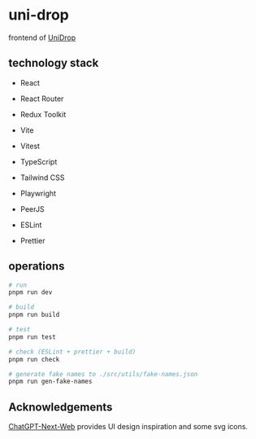 # uni-drop

frontend of [UniDrop](https://www.unidrop.top)

## technology stack

- React
- React Router
- Redux Toolkit

- Vite
- Vitest

- TypeScript
- Tailwind CSS
- Playwright

- PeerJS

- ESLint
- Prettier

## operations

```sh
# run
pnpm run dev

# build
pnpm run build

# test
pnpm run test

# check (ESLint + prettier + build)
pnpm run check

# generate fake names to ./src/utils/fake-names.json
pnpm run gen-fake-names
```

## Acknowledgements

[ChatGPT-Next-Web](https://github.com/Yidadaa/ChatGPT-Next-Web) provides UI design inspiration and some svg icons.
